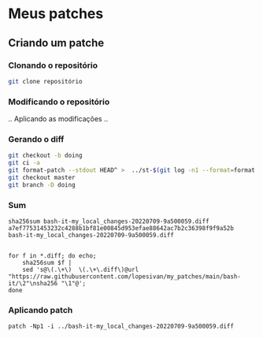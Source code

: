 
# Meus patches

## Criando um patche

### Clonando o repositório
```bash
git clone repositório
```

### Modificando o repositório

.. Aplicando as modificações ..


### Gerando o diff
```bash
git checkout -b doing
git ci -a
git format-patch --stdout HEAD^ >  ../st-$(git log -n1 --format=format:"%s"| tr '[[:upper:] ]' '[[:lower:]_]')-$(date +%Y%m%d)-$(git log -n1 --format=format:"%h").diff
git checkout master
git branch -D doing
```
### Sum
```
sha256sum bash-it-my_local_changes-20220709-9a500059.diff
a7ef77531453232c4288b1bf81e00845d953efae88642ac7b2c36398f9f9a52b  bash-it-my_local_changes-20220709-9a500059.diff


for f in *.diff; do echo;
    sha256sum $f |
    sed 's@\(.\+\)  \(.\+\.diff\)@url "https://raw.githubusercontent.com/lopesivan/my_patches/main/bash-it/\2"\nsha256 "\1"@';
done

```

### Aplicando patch
```
patch -Np1 -i ../bash-it-my_local_changes-20220709-9a500059.diff

```

